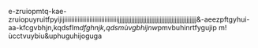 e-zruiopmtq-kae-zruiopuyruitfpyijijiiiiiiiiiiiiiiiiiiiiiiiiiiiiiiiijjjjjjjjjjjjjjjjjjjjjjjjjjjjjjjjjjjjjjjjjjjjjjj&-aeezpftgyhui-aa-kfcgvbhjn,kqdsflm*dfghnjk,qdsmùvgbhijnw*pmvbuhinrtfygujip
m!ùcctvuybiu&uphuguhijoguga

